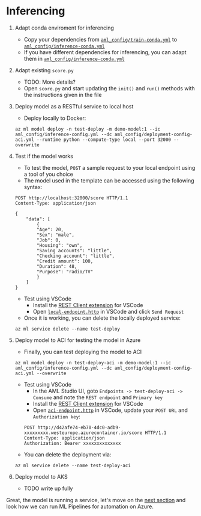 # Inferencing

1. Adapt conda enviroment for inferencing
    * Copy your dependencies from [`aml_config/train-conda.yml`](../src/model1/aml_config/train-conda.yml) to [`aml_config/inference-conda.yml`](../src/model1/aml_config/inference-conda.yml)
    * If you have different dependencies for inferencing, you can adapt them in [`aml_config/inference-conda.yml`](../src/model1/aml_config/train-conda.yml)

1. Adapt existing `score.py`
    * TODO: More details?
    * Open `score.py` and start updating the `init()` and `run()` methods with the instructions given in the file

1. Deploy model as a RESTful service to local host 
    * Deploy locally to Docker:
    ```
    az ml model deploy -n test-deploy -m demo-model:1 --ic aml_config/inference-config.yml --dc aml_config/deployment-config-aci.yml --runtime python --compute-type local --port 32000 --overwrite
    ```

1. Test if the model works
    * To test the model, `POST` a sample request to your local endpoint using a tool of you choice
    * The model used in the template can be accessed using the following syntax:
    ```
    POST http://localhost:32000/score HTTP/1.1
    Content-Type: application/json

    { 
        "data": [
            {
            "Age": 20,
            "Sex": "male",
            "Job": 0,
            "Housing": "own",
            "Saving accounts": "little",
            "Checking account": "little",
            "Credit amount": 100,
            "Duration": 48,
            "Purpose": "radio/TV"
            }
        ]
    }
    ```
    * Test using VSCode
      * Install the [REST Client extension](https://marketplace.visualstudio.com/items?itemName=humao.rest-client) for VSCode
      * Open [`local-endpoint.http`](../src/model1/tests/local-endpoint.http) in VSCode and click `Send Request`
    * Once it is working, you can delete the locally deployed service:
    ```
    az ml service delete --name test-deploy
    ```

1. Deploy model to ACI for testing the model in Azure
    * Finally, you can test deploying the model to ACI
    ```
    az ml model deploy -n test-deploy-aci -m demo-model:1 --ic aml_config/inference-config.yml --dc aml_config/deployment-config-aci.yml --overwrite
    ```
    * Test using VSCode
      * In the AML Studio UI, goto `Endpoints -> test-deploy-aci -> Consume` and note the `REST endpoint` and `Primary key`
      * Install the [REST Client extension](https://marketplace.visualstudio.com/items?itemName=humao.rest-client) for VSCode
      * Open [`aci-endpoint.http`](../src/model1/tests/aci-endpoint.http) in VSCode, update your `POST URL` and `Authorization key`:
      ```
      POST http://d42afe74-eb70-4dc0-adb9-xxxxxxxxx.westeurope.azurecontainer.io/score HTTP/1.1
      Content-Type: application/json
      Authorization: Bearer xxxxxxxxxxxxxx
      ```
    * You can delete the deployment via:
    ```
    az ml service delete --name test-deploy-aci
    ```

1. Deploy model to AKS
    * TODO write up fully


Great, the model is running a service, let's move on the [next section](03-pipelines.md) and look how we can run ML Pipelines for automation on Azure.